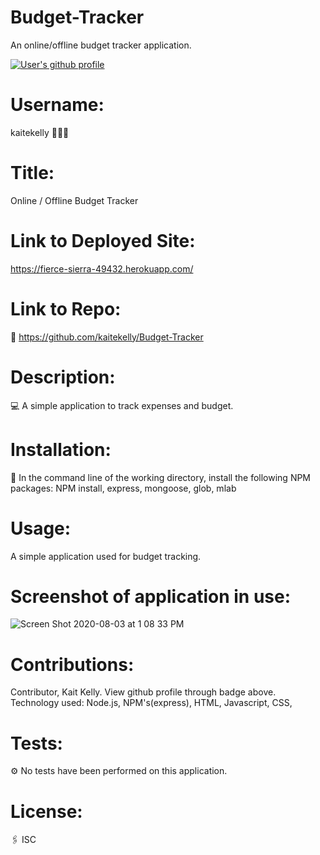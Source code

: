 # Budget-Tracker
An online/offline budget tracker application.

<a href="https://github.com/kaitekelly"><img src="https://img.shields.io/badge/Github%20page-kaitekelly-1abc9c.svg" alt="User's github profile"></a>

<!-- ![alt text](https://github.com/kaitekelly.png) -->

# Username: 
kaitekelly 👩🏻‍💻

# Title:
Online / Offline Budget Tracker

# Link to Deployed Site:
https://fierce-sierra-49432.herokuapp.com/

# Link to Repo:
🚀 https://github.com/kaitekelly/Budget-Tracker

# Description:
💻 A simple application to track expenses and budget. 

# Installation: 
💾 In the command line of the working directory, install the following NPM packages: NPM install, express, mongoose, glob, mlab

# Usage: 
A simple application used for budget tracking. 


# Screenshot of application in use:
![Screen Shot 2020-08-03 at 1 08 33 PM](https://user-images.githubusercontent.com/61023907/89257534-3ad7d980-d5db-11ea-9cd7-bce85a5d2875.png)



# Contributions: 
Contributor, Kait Kelly. View github profile through badge above. 
Technology used: Node.js, NPM's(express), HTML, Javascript, CSS, 

# Tests: 
⚙️ No tests have been performed on this application. 

# License: 
🖇 ISC


